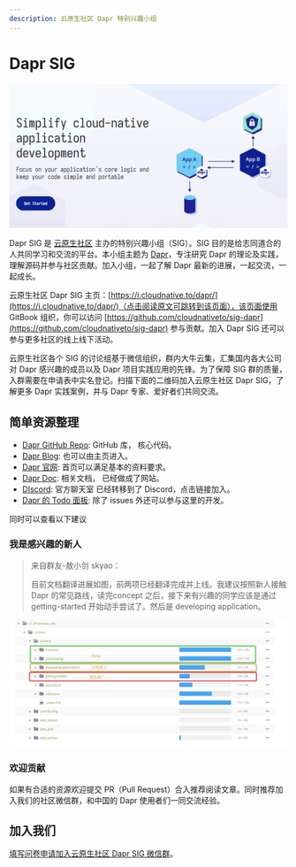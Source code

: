 ```yaml
---
description: 云原生社区 Dapr 特别兴趣小组
---
```


# Dapr SIG

![](.gitbook/assets/image.png)

Dapr SIG 是 [云原生社区](https://cloudnative.to/) 主办的特别兴趣小组（SIG）。SIG 目的是给志同道合的人共同学习和交流的平台。本小组主题为 [Dapr](https://dapr.io/)，专注研究 Dapr 的理论及实践，理解源码并参与社区贡献。加入小组，一起了解 Dapr 最新的进展，一起交流，一起成长。

云原生社区 Dapr SIG 主页：[https://i.cloudnative.to/dapr/](https://i.cloudnative.to/dapr/)（点击阅读原文可跳转到该页面），该页面使用 GitBook 组织，你可以访问 [https://github.com/cloudnativeto/sig-dapr](https://github.com/cloudnativeto/sig-dapr) 参与贡献。加入 Dapr SIG 还可以参与更多社区的线上线下活动。

云原生社区各个 SIG 的讨论组基于微信组织，群内大牛云集，汇集国内各大公司对 Dapr 感兴趣的成员以及 Dapr 项目实践应用的先锋。为了保障 SIG 群的质量，入群需要在申请表中实名登记。扫描下面的二维码加入云原生社区 Dapr SIG，了解更多 Dapr 实践案例，并与 Dapr 专家、爱好者们共同交流。

## **简单资源整理** <a id="jian-dan-zi-yuan-zheng-li"></a>

* [Dapr GitHub Repo](https://github.com/dapr/dapr): GitHub 库， 核心代码。 
* [Dapr Blog](https://blog.dapr.io/posts): 也可以由主页进入。 
* [Dapr 官网](https://dapr.io/): 首页可以满足基本的资料要求。 
* [Dapr Doc](https://github.com/dapr/docs): 相关文档， 已经做成了网站。 
* [DIscord](https://discord.com/invite/ptHhX6jc34): 官方聊天室 已经转移到了 Discord，点击链接加入。 
* [Dapr 的 Todo 面板](https://www.tickgit.com/browse?repo=github.com/dapr/dapr): 除了 issues 外还可以参与这里的开发。

同时可以查看以下建议

### 我是感兴趣的新人

> 来自群友-敖小剑 skyao：
>
> 目前文档翻译进展如图，前两项已经翻译完成并上线。我建议按照新人接触 Dapr 的常见路线，读完concept 之后，接下来有兴趣的同学应该是通过 getting-started 开始动手尝试了。然后是 developing application。

![](.gitbook/assets/image%20%284%29.png)

### 欢迎贡献

如果有合适的资源欢迎提交 PR（Pull Request）合入推荐阅读文章。同时推荐加入我们的社区微信群，和中国的 Dapr 使用者们一同交流经验。

## 加入我们

[填写问卷申请加入云原生社区 Dapr SIG 微信群](https://wj.qq.com/s2/8219652/fb37)。

